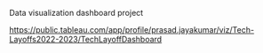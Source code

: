 Data visualization dashboard project

https://public.tableau.com/app/profile/prasad.jayakumar/viz/Tech-Layoffs2022-2023/TechLayoffDashboard